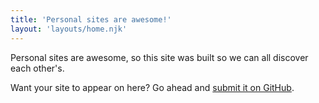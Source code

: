 ```yaml
---
title: 'Personal sites are awesome!'
layout: 'layouts/home.njk'
---
```


Personal sites are awesome, so this site was built so we can all discover each other's.

Want your site to appear on here? Go ahead and [submit it on GitHub](https://github.com/hankchizljaw/personalsit.es).
